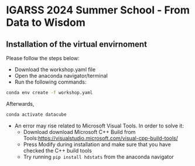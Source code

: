 # IGARSS 2024 Summer School - From Data to Wisdom 


## Installation of the virtual envirnoment
Please follow the steps below:
* Download the workshop.yaml file
* Open the anaconda navigator/terminal
* Run the following commands:
```sh
conda env create -f workshop.yaml
```
Afterwards,
```sh
conda activate datacube
```
* An error may rise related to Microsoft Visual Tools. In order to solve it:
    * Download download Microsoft C++ Build from  Tools:https://visualstudio.microsoft.com/visual-cpp-build-tools/
    * Press Modify during installation and make sure that you have checked the C++ build tools
    * Try running ```pip install hdstats``` from the anaconda navigator
